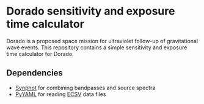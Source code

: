 # Dorado sensitivity and exposure time calculator

Dorado is a proposed space mission for ultraviolet follow-up of gravitational
wave events. This repository contains a simple sensitivity and exposure time
calculator for Dorado.

## Dependencies

*   [Synphot] for combining bandpasses and source spectra
*   [PyYAML] for reading [ECSV] data files

[Synphot]: https://synphot.readthedocs.io/
[PyYAML]: https://pyyaml.org/
[ECSV]: https://github.com/astropy/astropy-APEs/blob/master/APE6.rst
